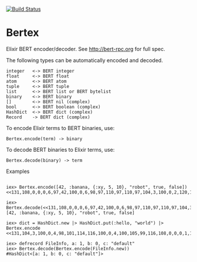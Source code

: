 [![Build Status](https://travis-ci.org/edgurgel/bertex.png?branch=master)](https://travis-ci.org/edgurgel/bertex)
# Bertex

Elixir BERT encoder/decoder. See http://bert-rpc.org for full spec.

The following types can be automatically encoded and decoded.


    integer   <-> BERT integer
    float     <-> BERT float
    atom      <-> BERT atom
    tuple     <-> BERT tuple
    list      <-> BERT list or BERT bytelist
    binary    <-> BERT binary
    []        <-> BERT nil (complex)
    bool      <-> BERT boolean (complex)
    HashDict  <-> BERT dict (complex)
    Record    -> BERT dict (complex)

To encode Elixir terms to BERT binaries, use:

    Bertex.encode(term) -> binary

To decode BERT binaries to Elixir terms, use:

    Bertex.decode(binary) -> term

Examples

```iex

iex> Bertex.encode([42, :banana, {:xy, 5, 10}, "robot", true, false])
<<131,108,0,0,0,6,97,42,100,0,6,98,97,110,97,110,97,104,3,100,0,2,120,121,97,5,97,10,109,0,0,0,5,114,111,98,111,116,104,2,100,0,4,98,101,114,116,100,0,4,116,114,117,101,104,2,100,0,4,98,101,114,116,100,0,5,102,97,108,115,101,106>>

iex> Bertex.decode(<<131,108,0,0,0,6,97,42,100,0,6,98,97,110,97,110,97,104,3,100,0,2,120,121,97,5,97,10,109,0,0,0,5,114,111,98,111,116,104,2,100,0,4,98,101,114,116,100,0,4,116,114,117,101,104,2,100,0,4,98,101,114,116,100,0,5,102,97,108,115,101,106>>)
[42, :banana, {:xy, 5, 10}, "robot", true, false]

iex> dict = HashDict.new |> HashDict.put(:hello, "world") |> Bertex.encode
<<131,104,3,100,0,4,98,101,114,116,100,0,4,100,105,99,116,108,0,0,0,1,104,2,100,0,5,104,101,108,108,111,109,0,0,0,5,119,111,114,108,100,106>>

iex> defrecord FileInfo, a: 1, b: 0, c: "default"
iex> Bertex.decode(Bertex.encode(FileInfo.new))
#HashDict<[a: 1, b: 0, c: "default"]>
```

